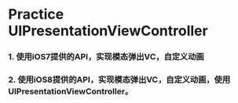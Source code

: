 # Practice UIPresentationViewController

### 1. 使用iOS7提供的API，实现模态弹出VC，自定义动画
### 2. 使用iOS8提供的API，实现模态弹出VC，自定义动画，使用UIPresentationViewController。
